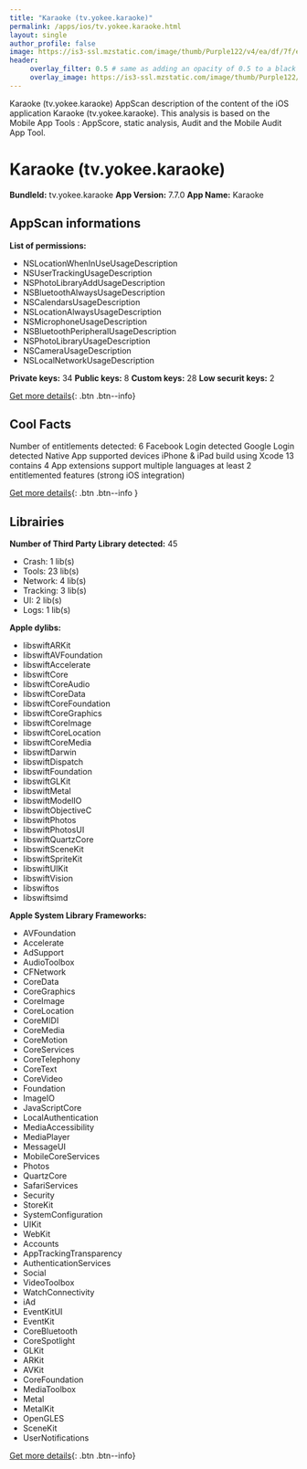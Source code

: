 ```yaml
---
title: "Karaoke (tv.yokee.karaoke)"
permalink: /apps/ios/tv.yokee.karaoke.html
layout: single
author_profile: false
image: https://is3-ssl.mzstatic.com/image/thumb/Purple122/v4/ea/df/7f/eadf7f3a-3643-f0e8-5224-8939d2dbab60/AppIcon-0-0-1x_U007emarketing-0-0-0-7-0-0-sRGB-0-0-0-GLES2_U002c0-512MB-85-220-0-0.png/512x512bb.jpg
header: 
     overlay_filter: 0.5 # same as adding an opacity of 0.5 to a black background
     overlay_image: https://is3-ssl.mzstatic.com/image/thumb/Purple122/v4/ea/df/7f/eadf7f3a-3643-f0e8-5224-8939d2dbab60/AppIcon-0-0-1x_U007emarketing-0-0-0-7-0-0-sRGB-0-0-0-GLES2_U002c0-512MB-85-220-0-0.png/512x512bb.jpg
---
```

Karaoke (tv.yokee.karaoke) AppScan description of the content of the iOS application Karaoke (tv.yokee.karaoke). This analysis is based on the Mobile App Tools : AppScore, static analysis, Audit and the Mobile Audit App Tool.

# Karaoke (tv.yokee.karaoke)

**BundleId:** tv.yokee.karaoke
**App Version:** 7.7.0
**App Name:** Karaoke


## AppScan informations 

**List of permissions:** 
- NSLocationWhenInUseUsageDescription
- NSUserTrackingUsageDescription
- NSPhotoLibraryAddUsageDescription
- NSBluetoothAlwaysUsageDescription
- NSCalendarsUsageDescription
- NSLocationAlwaysUsageDescription
- NSMicrophoneUsageDescription
- NSBluetoothPeripheralUsageDescription
- NSPhotoLibraryUsageDescription
- NSCameraUsageDescription
- NSLocalNetworkUsageDescription
  
  
**Private keys:** 34
**Public keys:** 8
**Custom keys:** 28
**Low securit keys:** 2
  
[Get more details](/pricing.html){: .btn .btn--info}

## Cool Facts

Number of entitlements detected: 6
Facebook Login detected
Google Login detected
Native App
supported devices iPhone & iPad
build using Xcode 13
contains 4 App extensions
support multiple languages
at least 2 entitlemented features (strong iOS integration)
  
[Get more details](/pricing.html){: .btn .btn--info }

## Librairies 
**Number of Third Party Library detected:** 45
- Crash: 1 lib(s)
- Tools: 23 lib(s)
- Network: 4 lib(s)
- Tracking: 3 lib(s)
- UI: 2 lib(s)
- Logs: 1 lib(s)


**Apple dylibs:**
- libswiftARKit
- libswiftAVFoundation
- libswiftAccelerate
- libswiftCore
- libswiftCoreAudio
- libswiftCoreData
- libswiftCoreFoundation
- libswiftCoreGraphics
- libswiftCoreImage
- libswiftCoreLocation
- libswiftCoreMedia
- libswiftDarwin
- libswiftDispatch
- libswiftFoundation
- libswiftGLKit
- libswiftMetal
- libswiftModelIO
- libswiftObjectiveC
- libswiftPhotos
- libswiftPhotosUI
- libswiftQuartzCore
- libswiftSceneKit
- libswiftSpriteKit
- libswiftUIKit
- libswiftVision
- libswiftos
- libswiftsimd


**Apple System Library Frameworks:**
- AVFoundation
- Accelerate
- AdSupport
- AudioToolbox
- CFNetwork
- CoreData
- CoreGraphics
- CoreImage
- CoreLocation
- CoreMIDI
- CoreMedia
- CoreMotion
- CoreServices
- CoreTelephony
- CoreText
- CoreVideo
- Foundation
- ImageIO
- JavaScriptCore
- LocalAuthentication
- MediaAccessibility
- MediaPlayer
- MessageUI
- MobileCoreServices
- Photos
- QuartzCore
- SafariServices
- Security
- StoreKit
- SystemConfiguration
- UIKit
- WebKit
- Accounts
- AppTrackingTransparency
- AuthenticationServices
- Social
- VideoToolbox
- WatchConnectivity
- iAd
- EventKitUI
- EventKit
- CoreBluetooth
- CoreSpotlight
- GLKit
- ARKit
- AVKit
- CoreFoundation
- MediaToolbox
- Metal
- MetalKit
- OpenGLES
- SceneKit
- UserNotifications


  
[Get more details](/pricing.html){: .btn .btn--info}

